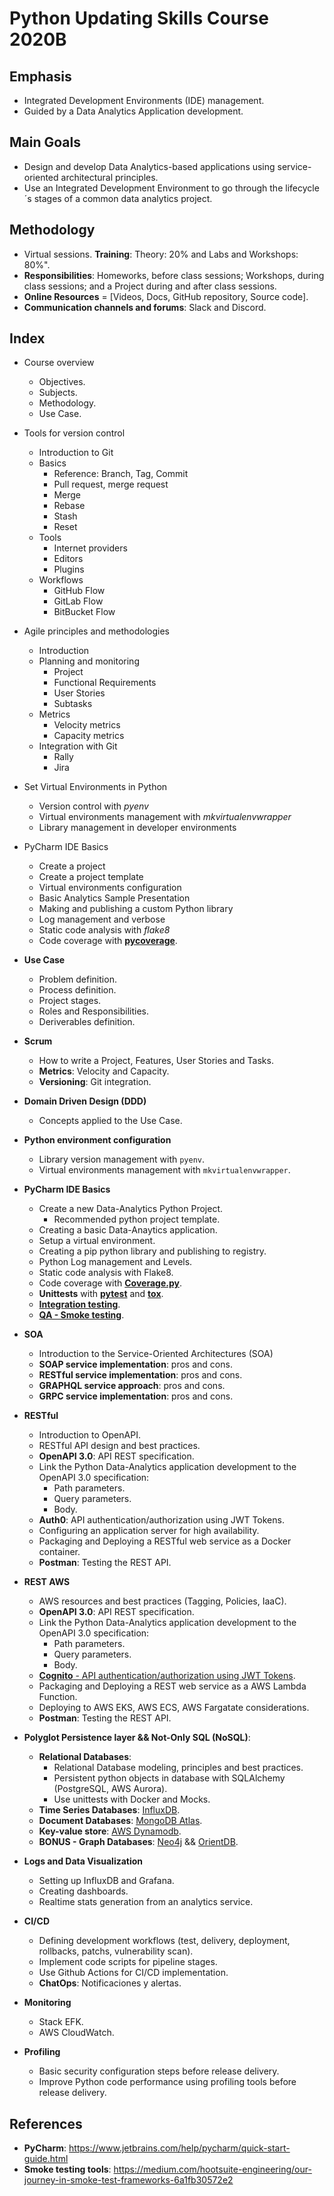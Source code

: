 # Python Updating Skills Course 2020B

## Emphasis

* Integrated Development Environments (IDE) management.
* Guided by a Data Analytics Application development.

## Main Goals

* Design and develop Data Analytics-based applications using service-oriented architectural principles.
* Use an Integrated Development Environment to go through the lifecycle´s stages of a common data analytics project.

## Methodology

* Virtual sessions.
**Training**: Theory: 20% and Labs and Workshops: 80%".
* **Responsibilities**: Homeworks, before class sessions; Workshops, during class sessions; and a Project during and after class sessions.
* **Online Resources** = [Videos, Docs, GitHub repository, Source code].
* **Communication channels and forums**: Slack and Discord.

## Index

* Course overview
  * Objectives.
  * Subjects.
  * Methodology.
  * Use Case.


* Tools for version control
  * Introduction to Git
  * Basics
    * Reference: Branch, Tag, Commit
    * Pull request, merge request
    * Merge
    * Rebase
    * Stash
    * Reset
  * Tools
    * Internet providers
    * Editors
    * Plugins
  * Workflows
    * GitHub Flow
    * GitLab Flow
    * BitBucket Flow

* Agile principles and methodologies
  * Introduction
  * Planning and monitoring
    * Project
    * Functional Requirements
    * User Stories
    * Subtasks
  * Metrics
    * Velocity metrics
    * Capacity metrics
  * Integration with Git
    * Rally
    * Jira
  
* Set Virtual Environments in Python
  * Version control with *pyenv*
  * Virtual environments management with *mkvirtualenvwrapper*
  * Library management in developer environments

* PyCharm IDE Basics
  * Create a project
  * Create a project template
  * Virtual environments configuration
  * Basic Analytics Sample Presentation
  * Making and publishing a custom Python library
  * Log management and verbose
  * Static code analysis with *flake8*
  * Code coverage with **[pycoverage](https://coverage.readthedocs.io/en/coverage-5.0.4/)**.




* **Use Case**
  * Problem definition.
  * Process definition.
  * Project stages.
  * Roles and Responsibilities.
  * Deriverables definition.


* **Scrum**
  * How to write a Project, Features, User Stories and Tasks.
  * **Metrics**: Velocity and Capacity.
  * **Versioning**: Git integration.

* **Domain Driven Design (DDD)**
  * Concepts applied to the Use Case.

* **Python environment configuration**
  * Library version management with `pyenv`.
  * Virtual environments management with `mkvirtualenvwrapper`.

* **PyCharm IDE Basics** 
  * Create a new Data-Analytics Python Project.
    * Recommended python project template.
  * Creating a basic Data-Anaytics application.
  * Setup a virtual environment.
  * Creating a pip python library and publishing to registry.
  * Python Log management and Levels.
  * Static code analysis with Flake8.
  * Code coverage with **[Coverage.py](https://coverage.readthedocs.io/en/coverage-5.0.4/)**.
  * **Unittests** with **[pytest](https://docs.pytest.org/en/latest/)** and **[tox](https://pypi.org/project/tox/)**.
  * **[Integration testing](https://www.fullstackpython.com/integration-testing.html)**.
  * **[QA - Smoke testing](https://aarongorka.com/blog/smoke-testing-infrastructure/)**.

* **SOA**
  * Introduction to the Service-Oriented Architectures (SOA)
  * **SOAP service implementation**: pros and cons.
  * **RESTful service implementation**: pros and cons.
  * **GRAPHQL service approach**: pros and cons.
  * **GRPC service implementation**: pros and cons.

* **RESTful**
  * Introduction to OpenAPI.
  * RESTful API design and best practices.
  * **OpenAPI 3.0**: API REST specification.
  * Link the Python Data-Analytics application development to the OpenAPI 3.0 specification:
    * Path parameters.
    * Query parameters.
    * Body.
  * **Auth0**: API authentication/authorization using JWT Tokens.
  * Configuring an application server for high availability.
  * Packaging and Deploying a RESTful web service as a Docker container.
  * **Postman**: Testing the REST API.

* **REST AWS**
  * AWS resources and best practices (Tagging, Policies, IaaC).
  * **OpenAPI 3.0**: API REST specification.
  * Link the Python Data-Analytics application development to the OpenAPI 3.0 specification:
    * Path parameters.
    * Query parameters.
    * Body.
  * [**Cognito** - API authentication/authorization using JWT Tokens](https://aws.amazon.com/es/cognito/).
  * Packaging and Deploying a REST web service as a AWS Lambda Function.
  * Deploying to AWS EKS, AWS ECS, AWS Fargatate considerations.
  * **Postman**: Testing the REST API.

* **Polyglot Persistence layer && Not-Only SQL (NoSQL)**:
  * **Relational Databases**:
    * Relational Database modeling, principles and best practices.
    * Persistent python objects in database with SQLAlchemy (PostgreSQL, AWS Aurora).
    * Use unittests with Docker and Mocks.
  * **Time Series Databases**: [InfluxDB](https://www.influxdata.com/).
  * **Document Databases**: [MongoDB Atlas](https://www.mongodb.com/cloud/atlas/lp/try2?utm_source=google&utm_campaign=gs_americas_colombia_search_brand_atlas_desktop&utm_term=mongodb%20atlas&utm_medium=cpc_paid_search&utm_ad=e&gclid=CjwKCAjw4KD0BRBUEiwA7MFNTaXgR5gxbpm9vmvLtPLnBkdaqBr9fWxMFSpO9orpBlAC0zC0R5RAGBoCnVEQAvD_BwE).
  * **Key-value store**: [AWS Dynamodb](https://aws.amazon.com/es/dynamodb/).
  * **BONUS - Graph Databases**: [Neo4j](https://neo4j.com/) && [OrientDB](https://orientdb.com/).

* **Logs and Data Visualization**
  * Setting up InfluxDB and Grafana.
  * Creating dashboards.
  * Realtime stats generation from an analytics service.

* **CI/CD**
  * Defining development workflows (test, delivery, deployment, rollbacks, patchs, vulnerability scan).
  * Implement code scripts for pipeline stages.
  * Use Github Actions for CI/CD implementation.
  * **ChatOps**: Notificaciones y alertas.

* **Monitoring**
  * Stack EFK.
  * AWS CloudWatch.

* **Profiling**
  * Basic security configuration steps before release delivery.
  * Improve Python code performance using profiling tools before release delivery.

## References
* **PyCharm**: https://www.jetbrains.com/help/pycharm/quick-start-guide.html
* **Smoke testing tools**: https://medium.com/hootsuite-engineering/our-journey-in-smoke-test-frameworks-6a1fb30572e2 


